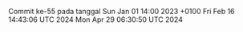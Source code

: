 Commit ke-55 pada tanggal Sun Jan 01 14:00 2023 +0100
Fri Feb 16 14:43:06 UTC 2024
Mon Apr 29 06:30:50 UTC 2024
